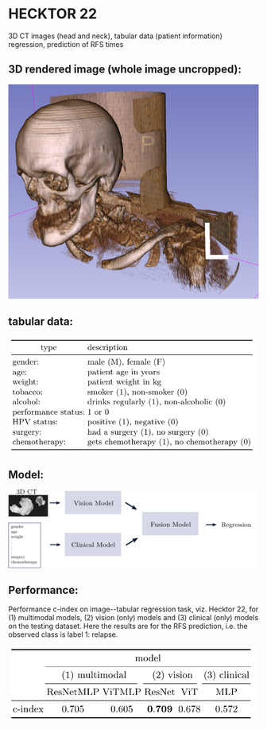 # HECKTOR 22
3D CT images (head and neck), tabular data (patient information)
regression, prediction of RFS times

## 3D rendered image (whole image uncropped):

![img1](CHUM-001__CT_3D.png "3D CT hecktor 22")

## tabular data:

![img2](tabular_hecktor22.png "tabular hecktor 22")

## Model:

![img3](hecktor22_multimodal_model.png "model hecktor 22")

## Performance:
Performance c-index on image--tabular regression task, viz. Hecktor 22, for (1) multimodal models, (2) vision (only) models and (3) clinical (only) models on the testing dataset. Here the results are for the RFS prediction, i.e. the observed class is label 1: relapse.

![img4](performance_hecktor22.png "performance hecktor 22")
